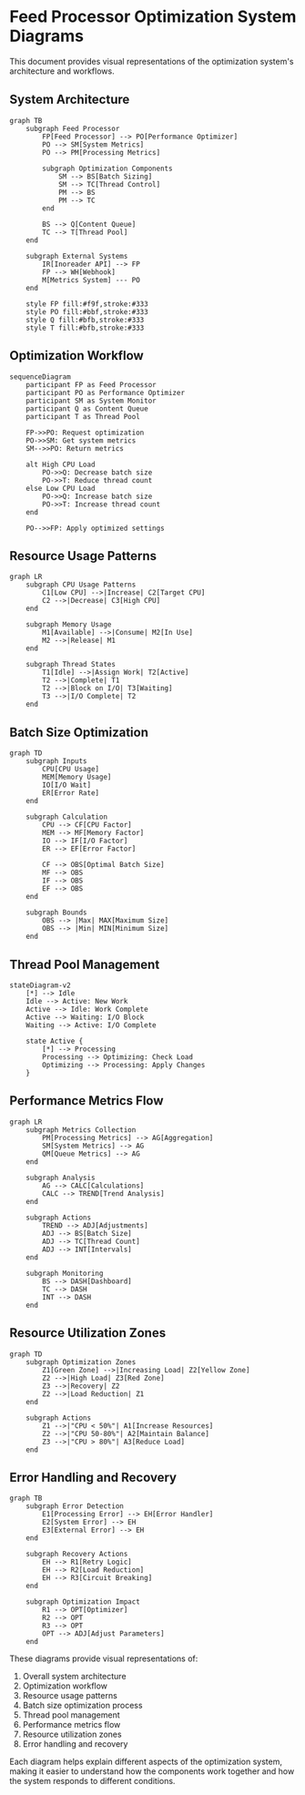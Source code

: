 # Feed Processor Optimization System Diagrams

This document provides visual representations of the optimization system's architecture and workflows.

## System Architecture

```mermaid
graph TB
    subgraph Feed Processor
        FP[Feed Processor] --> PO[Performance Optimizer]
        PO --> SM[System Metrics]
        PO --> PM[Processing Metrics]

        subgraph Optimization Components
            SM --> BS[Batch Sizing]
            SM --> TC[Thread Control]
            PM --> BS
            PM --> TC
        end

        BS --> Q[Content Queue]
        TC --> T[Thread Pool]
    end

    subgraph External Systems
        IR[Inoreader API] --> FP
        FP --> WH[Webhook]
        M[Metrics System] --- PO
    end

    style FP fill:#f9f,stroke:#333
    style PO fill:#bbf,stroke:#333
    style Q fill:#bfb,stroke:#333
    style T fill:#bfb,stroke:#333
```

## Optimization Workflow

```mermaid
sequenceDiagram
    participant FP as Feed Processor
    participant PO as Performance Optimizer
    participant SM as System Monitor
    participant Q as Content Queue
    participant T as Thread Pool

    FP->>PO: Request optimization
    PO->>SM: Get system metrics
    SM-->>PO: Return metrics

    alt High CPU Load
        PO->>Q: Decrease batch size
        PO->>T: Reduce thread count
    else Low CPU Load
        PO->>Q: Increase batch size
        PO->>T: Increase thread count
    end

    PO-->>FP: Apply optimized settings
```

## Resource Usage Patterns

```mermaid
graph LR
    subgraph CPU Usage Patterns
        C1[Low CPU] -->|Increase| C2[Target CPU]
        C2 -->|Decrease| C3[High CPU]
    end

    subgraph Memory Usage
        M1[Available] -->|Consume| M2[In Use]
        M2 -->|Release| M1
    end

    subgraph Thread States
        T1[Idle] -->|Assign Work| T2[Active]
        T2 -->|Complete| T1
        T2 -->|Block on I/O| T3[Waiting]
        T3 -->|I/O Complete| T2
    end
```

## Batch Size Optimization

```mermaid
graph TD
    subgraph Inputs
        CPU[CPU Usage]
        MEM[Memory Usage]
        IO[I/O Wait]
        ER[Error Rate]
    end

    subgraph Calculation
        CPU --> CF[CPU Factor]
        MEM --> MF[Memory Factor]
        IO --> IF[I/O Factor]
        ER --> EF[Error Factor]

        CF --> OBS[Optimal Batch Size]
        MF --> OBS
        IF --> OBS
        EF --> OBS
    end

    subgraph Bounds
        OBS --> |Max| MAX[Maximum Size]
        OBS --> |Min| MIN[Minimum Size]
    end
```

## Thread Pool Management

```mermaid
stateDiagram-v2
    [*] --> Idle
    Idle --> Active: New Work
    Active --> Idle: Work Complete
    Active --> Waiting: I/O Block
    Waiting --> Active: I/O Complete

    state Active {
        [*] --> Processing
        Processing --> Optimizing: Check Load
        Optimizing --> Processing: Apply Changes
    }
```

## Performance Metrics Flow

```mermaid
graph LR
    subgraph Metrics Collection
        PM[Processing Metrics] --> AG[Aggregation]
        SM[System Metrics] --> AG
        QM[Queue Metrics] --> AG
    end

    subgraph Analysis
        AG --> CALC[Calculations]
        CALC --> TREND[Trend Analysis]
    end

    subgraph Actions
        TREND --> ADJ[Adjustments]
        ADJ --> BS[Batch Size]
        ADJ --> TC[Thread Count]
        ADJ --> INT[Intervals]
    end

    subgraph Monitoring
        BS --> DASH[Dashboard]
        TC --> DASH
        INT --> DASH
    end
```

## Resource Utilization Zones

```mermaid
graph TD
    subgraph Optimization Zones
        Z1[Green Zone] -->|Increasing Load| Z2[Yellow Zone]
        Z2 -->|High Load| Z3[Red Zone]
        Z3 -->|Recovery| Z2
        Z2 -->|Load Reduction| Z1
    end

    subgraph Actions
        Z1 -->|"CPU < 50%"| A1[Increase Resources]
        Z2 -->|"CPU 50-80%"| A2[Maintain Balance]
        Z3 -->|"CPU > 80%"| A3[Reduce Load]
    end
```

## Error Handling and Recovery

```mermaid
graph TB
    subgraph Error Detection
        E1[Processing Error] --> EH[Error Handler]
        E2[System Error] --> EH
        E3[External Error] --> EH
    end

    subgraph Recovery Actions
        EH --> R1[Retry Logic]
        EH --> R2[Load Reduction]
        EH --> R3[Circuit Breaking]
    end

    subgraph Optimization Impact
        R1 --> OPT[Optimizer]
        R2 --> OPT
        R3 --> OPT
        OPT --> ADJ[Adjust Parameters]
    end
```

These diagrams provide visual representations of:
1. Overall system architecture
2. Optimization workflow
3. Resource usage patterns
4. Batch size optimization process
5. Thread pool management
6. Performance metrics flow
7. Resource utilization zones
8. Error handling and recovery

Each diagram helps explain different aspects of the optimization system, making it easier to understand how the components work together and how the system responds to different conditions.
